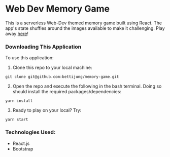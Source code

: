 # Web Dev Memory Game
This is a serverless Web-Dev themed memory game built using React. The app's state shuffles around the images available to make it challenging. Play away [here](https://infinite-peak-26839.herokuapp.com/)!


### Downloading This Application
To use this application:

1. Clone this repo to your local machine:
```
git clone git@github.com:bettijung/memory-game.git
```
2. Open the repo and execute the following in the bash terminal. Doing so should install the required packages/dependencies:
```
yarn install
```
3. Ready to play on your local? Try:
```
yarn start
```

### Technologies Used:
- React.js
- Bootstrap